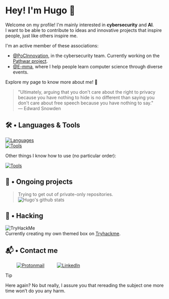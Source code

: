 # Hey! I'm Hugo 🍃

Welcome on my profile! I'm mainly interested in **cybersecurity** and **AI**.\
I want to be able to contribute to ideas and innovative projects that inspire people, just like others inspire me.
<!-- test -->

I'm an active member of these associations:
* [@PoCInnovation](https://github.com/PoCInnovation), in the cybersecurity team. Currently working on the [Pathwar project](https://github.com/pathwar/pathwar).
* [@E-mma](https://github.com/E-mma), where I help people learn computer science through diverse events.

Explore my page to know more about me! 👾

>  "Ultimately, arguing that you don't care about the right to privacy because you have nothing to hide is no different than saying you don't care about free speech because you have nothing to say."\
― Edward Snowden

## 🛠️ • Languages & Tools <a href="tools"></a>

[![Languages](https://skillicons.dev/icons?i=c,py,bash,rust,html,css,cs,java)](#tools)\
[![Tools](https://skillicons.dev/icons?i=git,vscode,vim,emacs,docker)](#tools)

Other things I know how to use (no particular order):

[![Tools](https://skillicons.dev/icons?i=gamemakerstudio,godot,unity,figma)](#tools)

## 🚧 • Ongoing projects <a href="projects"></a>

> Trying to get out of private-only repositories.\
> ![Hugo's github stats](https://github-readme-stats.vercel.app/api?username=hugo-hamet&theme=blue-green)

## 👾 • Hacking <a href="hacking"></a>
<img src="https://tryhackme-badges.s3.amazonaws.com/Hopecalypse.png" alt="TryHackMe">\
Currently creating my own themed box on [Tryhackme](https://tryhackme.com).

## 📬 • Contact me <a href="contact"></a>
 &nbsp;&nbsp;&nbsp;&nbsp;&nbsp;&nbsp;&nbsp;&nbsp;
[![Protonmail](https://img.shields.io/badge/ProtonMail-8B89CC?style=for-the-badge&logo=protonmail&logoColor=white)](mailto:hugo.hamet@proton.me)
 &nbsp;&nbsp;&nbsp;&nbsp;&nbsp;&nbsp;&nbsp;&nbsp;
[![LinkedIn](https://img.shields.io/badge/linkedin-%230077B5.svg?style=for-the-badge&logo=linkedin&logoColor=white)](https://www.linkedin.com/in/hugo-hamet)
   &nbsp;&nbsp;&nbsp;&nbsp;&nbsp;&nbsp;&nbsp;&nbsp;

> [!TIP]
> Here again? No but really, I assure you that rereading the subject one more time won’t do
you any harm.

